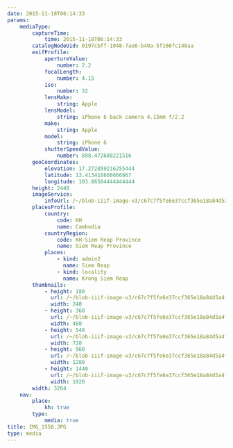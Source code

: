 ```yaml
---
date: 2015-11-18T06:14:33
params:
    mediaType:
        captureTime:
            time: 2015-11-18T06:14:33
        catalogNodeUid: 0197cbff-1048-7ae6-b40a-5f166fc148aa
        exifProfile:
            apertureValue:
                number: 2.2
            focalLength:
                number: 4.15
            iso:
                number: 32
            lensMake:
                string: Apple
            lensModel:
                string: iPhone 6 back camera 4.15mm f/2.2
            make:
                string: Apple
            model:
                string: iPhone 6
            shutterSpeedValue:
                number: 898.472688221516
        geoCoordinates:
            elevation: 17.272859216255444
            latitude: 13.413416666666667
            longitude: 103.86504444444444
        height: 2448
        imageService:
            infoUrl: /~/blob-iiif-image-v3/c67c7f5fe6e37ccf365e18a84d5a4f621fe48c53e11951bf62c5513e1ac0d4b6/info.json
        placesProfile:
            country:
                code: KH
                name: Cambodia
            countryRegion:
                code: KH-Siem Reap Province
                name: Siem Reap Province
            places:
                - kind: admin2
                  name: Siem Reap
                - kind: locality
                  name: Krong Siem Reap
        thumbnails:
            - height: 180
              url: /~/blob-iiif-image-v3/c67c7f5fe6e37ccf365e18a84d5a4f621fe48c53e11951bf62c5513e1ac0d4b6/full/240%2C180/0/default.jpg
              width: 240
            - height: 360
              url: /~/blob-iiif-image-v3/c67c7f5fe6e37ccf365e18a84d5a4f621fe48c53e11951bf62c5513e1ac0d4b6/full/480%2C360/0/default.jpg
              width: 480
            - height: 540
              url: /~/blob-iiif-image-v3/c67c7f5fe6e37ccf365e18a84d5a4f621fe48c53e11951bf62c5513e1ac0d4b6/full/720%2C540/0/default.jpg
              width: 720
            - height: 960
              url: /~/blob-iiif-image-v3/c67c7f5fe6e37ccf365e18a84d5a4f621fe48c53e11951bf62c5513e1ac0d4b6/full/1280%2C960/0/default.jpg
              width: 1280
            - height: 1440
              url: /~/blob-iiif-image-v3/c67c7f5fe6e37ccf365e18a84d5a4f621fe48c53e11951bf62c5513e1ac0d4b6/full/1920%2C1440/0/default.jpg
              width: 1920
        width: 3264
    nav:
        place:
            kh: true
        type:
            media: true
title: IMG_1558.JPG
type: media
---
```

